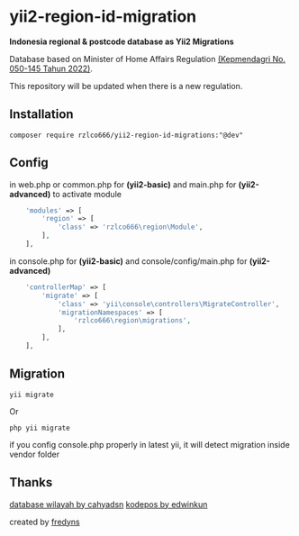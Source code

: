 # yii2-region-id-migration

**Indonesia regional & postcode database as Yii2 Migrations**

Database based on Minister of Home Affairs Regulation [(Kepmendagri No. 050-145 Tahun 2022)](https://www.kemendagri.go.id/arsip/detail/10857/keputusan-menteri-dalam-negeri-nomor-050145-tahun-2022-tentang-pemberian-kode-data-wilayah-administrasi-pemerintahan-dan-pulau-tahun-2021).

This repository will be updated when there is a new regulation.

Installation
---------

    composer require rzlco666/yii2-region-id-migrations:"@dev"

Config
-----------

in web.php or common.php for **(yii2-basic)** and main.php for **(yii2-advanced)** to activate module
```php
    'modules' => [
        'region' => [
            'class' => 'rzlco666\region\Module',
        ],
    ],
```

in console.php for **(yii2-basic)** and console/config/main.php for **(yii2-advanced)**
```php
    'controllerMap' => [
        'migrate' => [
            'class' => 'yii\console\controllers\MigrateController',
            'migrationNamespaces' => [
                'rzlco666\region\migrations',
            ],
        ],
    ],
```

Migration
----------

```
yii migrate
```

Or

```
php yii migrate
```

if you config console.php properly in latest yii, it will detect migration inside vendor folder


Thanks
----------
[database wilayah by cahyadsn](https://github.com/cahyadsn/wilayah)
[kodepos by edwinkun](https://github.com/edwinkun/database-kodepos-seluruh-indonesia)


created by [fredyns](http://fredyns.net)
